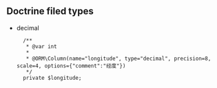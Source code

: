 ## Doctrine filed types
- decimal

        /**
         * @var int
         *
         * @ORM\Column(name="longitude", type="decimal", precision=8, scale=4, options={"comment":"经度"})
         */
        private $longitude;